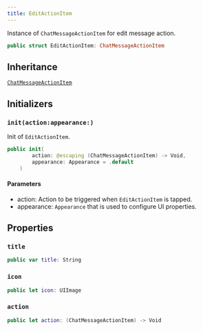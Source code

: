 ```yaml
---
title: EditActionItem
---
```


Instance of `ChatMessageActionItem` for edit message action.

``` swift
public struct EditActionItem: ChatMessageActionItem 
```

## Inheritance

[`ChatMessageActionItem`](chat-message-action-item.md)

## Initializers

### `init(action:appearance:)`

Init of `EditActionItem`.

``` swift
public init(
        action: @escaping (ChatMessageActionItem) -> Void,
        appearance: Appearance = .default
    ) 
```

#### Parameters

  - action: Action to be triggered when `EditActionItem` is tapped.
  - appearance: `Appearance` that is used to configure UI properties.

## Properties

### `title`

``` swift
public var title: String 
```

### `icon`

``` swift
public let icon: UIImage
```

### `action`

``` swift
public let action: (ChatMessageActionItem) -> Void
```
